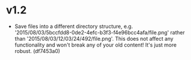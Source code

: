 # v1.2

* Save files into a different directory structure, e.g. '2015/08/03/5bccfdd8-0de2-4efc-b3f3-f4e96bcc4afa/file.png' rather than '2015/08/03/12/03/24/492/file.png'. This does not affect any functionality and won't break any of your old content! It's just more robust. (df7453a0)
